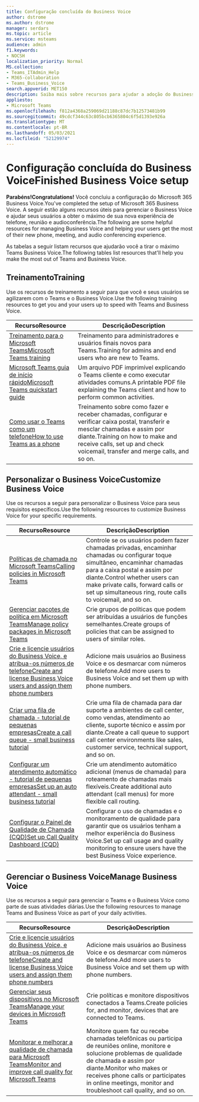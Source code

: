 ```yaml
---
title: Configuração concluída do Business Voice
author: dstrome
ms.author: dstrome
manager: serdars
ms.topic: article
ms.service: msteams
audience: admin
f1.keywords:
- NOCSH
localization_priority: Normal
MS.collection:
- Teams_ITAdmin_Help
- M365-collaboration
- Teams_Business_Voice
search.appverid: MET150
description: Saiba mais sobre recursos para ajudar a adoção do Business Voice após a conclusão da instalação.
appliesto:
- Microsoft Teams
ms.openlocfilehash: f812a4368a259069d21188c87dc7b12573481b99
ms.sourcegitcommit: 49cdcf344c63c805bcb6365804c6f5d1393e926a
ms.translationtype: MT
ms.contentlocale: pt-BR
ms.lasthandoff: 05/03/2021
ms.locfileid: "52129974"
---
```

# <a name="finished-business-voice-setup"></a><span data-ttu-id="6d77b-103">Configuração concluída do Business Voice</span><span class="sxs-lookup"><span data-stu-id="6d77b-103">Finished Business Voice setup</span></span>

<span data-ttu-id="6d77b-104">**Parabéns!**</span><span class="sxs-lookup"><span data-stu-id="6d77b-104">**Congratulations!**</span></span> <span data-ttu-id="6d77b-105">Você concluiu a configuração do Microsoft 365 Business Voice.</span><span class="sxs-lookup"><span data-stu-id="6d77b-105">You've completed the setup of Microsoft 365 Business Voice.</span></span> <span data-ttu-id="6d77b-106">A seguir estão alguns recursos úteis para gerenciar o Business Voice e ajudar seus usuários a obter o máximo de sua nova experiência de telefone, reunião e audioconferência.</span><span class="sxs-lookup"><span data-stu-id="6d77b-106">The following are some helpful resources for managing Business Voice and helping your users get the most of their new phone, meeting, and audio conferencing experience.</span></span>

<span data-ttu-id="6d77b-107">As tabelas a seguir listam recursos que ajudarão você a tirar o máximo Teams Business Voice.</span><span class="sxs-lookup"><span data-stu-id="6d77b-107">The following tables list resources that'll help you make the most out of Teams and Business Voice.</span></span>

## <a name="training"></a><span data-ttu-id="6d77b-108">Treinamento</span><span class="sxs-lookup"><span data-stu-id="6d77b-108">Training</span></span>

<span data-ttu-id="6d77b-109">Use os recursos de treinamento a seguir para que você e seus usuários se agilizarem com o Teams e o Business Voice.</span><span class="sxs-lookup"><span data-stu-id="6d77b-109">Use the following training resources to get you and your users up to speed with Teams and Business Voice.</span></span>

|<span data-ttu-id="6d77b-110">Recurso</span><span class="sxs-lookup"><span data-stu-id="6d77b-110">Resource</span></span>  |<span data-ttu-id="6d77b-111">Descrição</span><span class="sxs-lookup"><span data-stu-id="6d77b-111">Description</span></span>  |
|---------|---------|
| [<span data-ttu-id="6d77b-112">Treinamento para o Microsoft Teams</span><span class="sxs-lookup"><span data-stu-id="6d77b-112">Microsoft Teams training</span></span>](../training-microsoft-teams-landing-page.md)    | <span data-ttu-id="6d77b-113">Treinamento para administradores e usuários finais novos para Teams.</span><span class="sxs-lookup"><span data-stu-id="6d77b-113">Training for admins and end users who are new to Teams.</span></span>        |
| [<span data-ttu-id="6d77b-114">Microsoft Teams guia de início rápido</span><span class="sxs-lookup"><span data-stu-id="6d77b-114">Microsoft Teams quickstart guide</span></span>](https://download.microsoft.com/download/D/9/F/D9FE8B9E-22F5-47BF-A1AB-09539C41FCD0/Teams%20QS.pdf)    | <span data-ttu-id="6d77b-115">Um arquivo PDF imprimível explicando o Teams cliente e como executar atividades comuns.</span><span class="sxs-lookup"><span data-stu-id="6d77b-115">A printable PDF file explaining the Teams client and how to perform common activities.</span></span>        |
| [<span data-ttu-id="6d77b-116">Como usar o Teams como um telefone</span><span class="sxs-lookup"><span data-stu-id="6d77b-116">How to use Teams as a phone</span></span>](https://support.microsoft.com/office/meetings-and-calls-d92432d5-dd0f-4d17-8f69-06096b6b48a8?ad=US#ID0EAABAAA=Calls)    | <span data-ttu-id="6d77b-117">Treinamento sobre como fazer e receber chamadas, configurar e verificar caixa postal, transferir e mesclar chamadas e assim por diante.</span><span class="sxs-lookup"><span data-stu-id="6d77b-117">Training on how to make and receive calls, set up and check voicemail, transfer and merge calls, and so on.</span></span>        |

## <a name="customize-business-voice"></a><span data-ttu-id="6d77b-118">Personalizar o Business Voice</span><span class="sxs-lookup"><span data-stu-id="6d77b-118">Customize Business Voice</span></span>

<span data-ttu-id="6d77b-119">Use os recursos a seguir para personalizar o Business Voice para seus requisitos específicos.</span><span class="sxs-lookup"><span data-stu-id="6d77b-119">Use the following resources to customize Business Voice for your specific requirements.</span></span>

| <span data-ttu-id="6d77b-120">Recurso</span><span class="sxs-lookup"><span data-stu-id="6d77b-120">Resource</span></span> | <span data-ttu-id="6d77b-121">Descrição</span><span class="sxs-lookup"><span data-stu-id="6d77b-121">Description</span></span>  |
|---------|---------|
| [<span data-ttu-id="6d77b-122">Políticas de chamada no Microsoft Teams</span><span class="sxs-lookup"><span data-stu-id="6d77b-122">Calling policies in Microsoft Teams</span></span>](set-up-policies.md)    | <span data-ttu-id="6d77b-123">Controle se os usuários podem fazer chamadas privadas, encaminhar chamadas ou configurar toque simultâneo, encaminhar chamadas para a caixa postal e assim por diante.</span><span class="sxs-lookup"><span data-stu-id="6d77b-123">Control whether users can make private calls, forward calls or set up simultaneous ring, route calls to voicemail, and so on.</span></span>        |
| [<span data-ttu-id="6d77b-124">Gerenciar pacotes de política em Microsoft Teams</span><span class="sxs-lookup"><span data-stu-id="6d77b-124">Manage policy packages in Microsoft Teams</span></span>](policy-packages.md)    | <span data-ttu-id="6d77b-125">Crie grupos de políticas que podem ser atribuídas a usuários de funções semelhantes.</span><span class="sxs-lookup"><span data-stu-id="6d77b-125">Create groups of policies that can be assigned to users of similar roles.</span></span>        |
| [<span data-ttu-id="6d77b-126">Crie e licencie usuários do Business Voice, e atribua-os números de telefone</span><span class="sxs-lookup"><span data-stu-id="6d77b-126">Create and license Business Voice users and assign them phone numbers</span></span>](create-users.md)    | <span data-ttu-id="6d77b-127">Adicione mais usuários ao Business Voice e os desmarcar com números de telefone.</span><span class="sxs-lookup"><span data-stu-id="6d77b-127">Add more users to Business Voice and set them up with phone numbers.</span></span>        |
| [<span data-ttu-id="6d77b-128">Criar uma fila de chamada - tutorial de pequenas empresas</span><span class="sxs-lookup"><span data-stu-id="6d77b-128">Create a call queue - small business tutorial</span></span>](create-a-phone-system-call-queue-smb.md)    | <span data-ttu-id="6d77b-129">Crie uma fila de chamada para dar suporte a ambientes de call center, como vendas, atendimento ao cliente, suporte técnico e assim por diante.</span><span class="sxs-lookup"><span data-stu-id="6d77b-129">Create a call queue to support call center environments like sales, customer service, technical support, and so on.</span></span>        |
| [<span data-ttu-id="6d77b-130">Configurar um atendimento automático - tutorial de pequenas empresas</span><span class="sxs-lookup"><span data-stu-id="6d77b-130">Set up an auto attendant - small business tutorial</span></span>](create-a-phone-system-auto-attendant-smb.md)   | <span data-ttu-id="6d77b-131">Crie um atendimento automático adicional (menus de chamada) para roteamento de chamadas mais flexíveis.</span><span class="sxs-lookup"><span data-stu-id="6d77b-131">Create additional auto attendant (call menus) for more flexible call routing.</span></span>        |
| [<span data-ttu-id="6d77b-132">Configurar o Painel de Qualidade de Chamada (CQD)</span><span class="sxs-lookup"><span data-stu-id="6d77b-132">Set up Call Quality Dashboard (CQD)</span></span>](analytics-dashboard.md)| <span data-ttu-id="6d77b-133">Configurar o uso de chamadas e o monitoramento de qualidade para garantir que os usuários tenham a melhor experiência do Business Voice.</span><span class="sxs-lookup"><span data-stu-id="6d77b-133">Set up call usage and quality monitoring to ensure users have the best Business Voice experience.</span></span>|

## <a name="manage-business-voice"></a><span data-ttu-id="6d77b-134">Gerenciar o Business Voice</span><span class="sxs-lookup"><span data-stu-id="6d77b-134">Manage Business Voice</span></span>

<span data-ttu-id="6d77b-135">Use os recursos a seguir para gerenciar o Teams e o Business Voice como parte de suas atividades diárias.</span><span class="sxs-lookup"><span data-stu-id="6d77b-135">Use the following resources to manage Teams and Business Voice as part of your daily activities.</span></span>

|<span data-ttu-id="6d77b-136">Recurso</span><span class="sxs-lookup"><span data-stu-id="6d77b-136">Resource</span></span>  |<span data-ttu-id="6d77b-137">Descrição</span><span class="sxs-lookup"><span data-stu-id="6d77b-137">Description</span></span>  |
|---------|---------|
| [<span data-ttu-id="6d77b-138">Crie e licencie usuários do Business Voice, e atribua-os números de telefone</span><span class="sxs-lookup"><span data-stu-id="6d77b-138">Create and license Business Voice users and assign them phone numbers</span></span>](create-users.md)    | <span data-ttu-id="6d77b-139">Adicione mais usuários ao Business Voice e os desmarcar com números de telefone.</span><span class="sxs-lookup"><span data-stu-id="6d77b-139">Add more users to Business Voice and set them up with phone numbers.</span></span>         |
| [<span data-ttu-id="6d77b-140">Gerenciar seus dispositivos no Microsoft Teams</span><span class="sxs-lookup"><span data-stu-id="6d77b-140">Manage your devices in Microsoft Teams</span></span>](manage-devices.md)    | <span data-ttu-id="6d77b-141">Crie políticas e monitore dispositivos conectados a Teams.</span><span class="sxs-lookup"><span data-stu-id="6d77b-141">Create policies for, and monitor, devices that are connected to Teams.</span></span>        |
| [<span data-ttu-id="6d77b-142">Monitorar e melhorar a qualidade de chamada para Microsoft Teams</span><span class="sxs-lookup"><span data-stu-id="6d77b-142">Monitor and improve call quality for Microsoft Teams</span></span>](monitor-quality.md)    | <span data-ttu-id="6d77b-143">Monitore quem faz ou recebe chamadas telefônicas ou participa de reuniões online, monitore e solucione problemas de qualidade de chamada e assim por diante.</span><span class="sxs-lookup"><span data-stu-id="6d77b-143">Monitor who makes or receives phone calls or participates in online meetings, monitor and troubleshoot call quality, and so on.</span></span>        |
